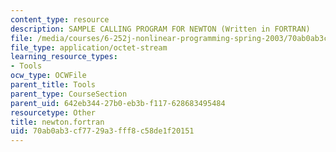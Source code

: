 ```yaml
---
content_type: resource
description: SAMPLE CALLING PROGRAM FOR NEWTON (Written in FORTRAN)
file: /media/courses/6-252j-nonlinear-programming-spring-2003/70ab0ab3cf7729a3fff8c58de1f20151_newton.fortran
file_type: application/octet-stream
learning_resource_types:
- Tools
ocw_type: OCWFile
parent_title: Tools
parent_type: CourseSection
parent_uid: 642eb344-27b0-eb3b-f117-628683495484
resourcetype: Other
title: newton.fortran
uid: 70ab0ab3-cf77-29a3-fff8-c58de1f20151
---
```

